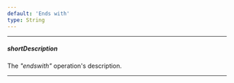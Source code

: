 ```yaml
---
default: 'Ends with'
type: String
---
```

---
##### shortDescription
The *"endswith"* operation's description.

---
